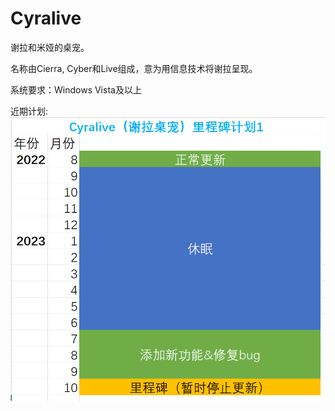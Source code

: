 # Cyralive
谢拉和米娅的桌宠。

名称由Cierra, Cyber和Live组成，意为用信息技术将谢拉呈现。

系统要求：Windows Vista及以上

近期计划:\
![Cyralive（谢拉桌宠）里程碑计划1](./CyralivePlan.png)
